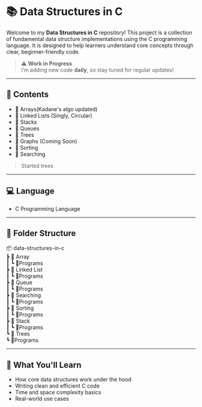 # 📚 Data Structures in C

Welcome to my **Data Structures in C** repository! This project is a collection of fundamental data structure implementations using the C programming language. It is designed to help learners understand core concepts through clear, beginner-friendly code.

> ⚠️ **Work in Progress**  
> I’m adding new code **daily**, so stay tuned for regular updates!

---

## 🚀 Contents

- 🔹 Arrays(Kadane's algo updated)
- 🔹 Linked Lists (Singly, Circular)  
- 🔹 Stacks  
- 🔹 Queues  
- 🔹 Trees 
- 🔹 Graphs (Coming Soon)  
- 🔹 Sorting
- 🔹 Searching
> Started trees
---

## 💻 Language

- C Programming Language

---
## 📁 Folder Structure

📦 data-structures-in-c  
 ┣ 📂 Array  
 ┃ ┗ 📄Programs  
 ┣ 📂 Linked List  
 ┃ ┗ 📄Programs  
 ┣ 📂 Queue  
 ┃ ┗ 📄Programs  
 ┣ 📂 Searching  
 ┃ ┗ 📄Programs  
 ┣ 📂 Sorting  
 ┃ ┗ 📄Programs  
 ┣ 📂 Stack  
 ┃ ┗ 📄Programs  
 ┗ 📂 Trees  
   ┗ 📄Programs

---

## 🧠 What You'll Learn

- How core data structures work under the hood
- Writing clean and efficient C code
- Time and space complexity basics
- Real-world use cases
